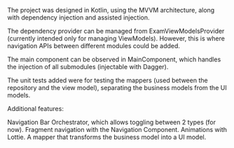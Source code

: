 The project was designed in Kotlin, using the MVVM architecture, along with dependency injection and assisted injection.

The dependency provider can be managed from ExamViewModelsProvider (currently intended only for managing ViewModels). However, this is where navigation APIs between different modules could be added.

The main component can be observed in MainComponent, which handles the injection of all submodules (injectable with Dagger).

The unit tests added were for testing the mappers (used between the repository and the view model), separating the business models from the UI models.

Additional features:

Navigation Bar Orchestrator, which allows toggling between 2 types (for now).
Fragment navigation with the Navigation Component.
Animations with Lottie.
A mapper that transforms the business model into a UI model.
